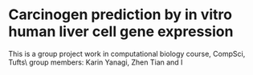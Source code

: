 # Carcinogen prediction by in vitro human liver cell gene expression
This is a group project work in computational biology course, CompSci, Tufts\\
group members: Karin Yanagi, Zhen Tian and I


